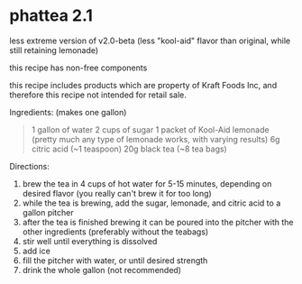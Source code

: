 # phattea 2.1
  
  less extreme version of v2.0-beta
(less "kool-aid" flavor than
original, while still retaining
lemonade)

 this recipe has non-free components

 this recipe includes products which
are property of Kraft Foods Inc, and
therefore this recipe not intended
for retail sale.

Ingredients: (makes one gallon)

>1 gallon of water
>2 cups of sugar
>1 packet of Kool-Aid lemonade (pretty
much any type of lemonade works, with 
varying results)
>6g citric acid (~1 teaspoon)
>20g black tea (~8 tea bags)

Directions:

  1. brew the tea in 4 cups of hot water for 
5-15 minutes, depending on desired flavor
(you really can't brew it for too long)
  2. while the tea is brewing, add the sugar, 
lemonade, and citric acid to a gallon pitcher
  3. after the tea is finished brewing it can be 
poured into the pitcher with the other
ingredients (preferably without the teabags)
  4. stir well until everything is dissolved
  5. add ice
  6. fill the pitcher with water, or until 
desired strength 
  7. drink the whole gallon (not recommended)

